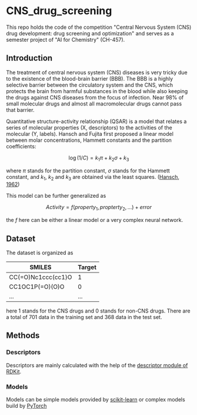 # CNS_drug_screening
This repo holds the code of the competition "Central Nervous System (CNS) drug development: drug screening and optimization" and serves as a semester project of "AI for Chemistry" (CH-457).

## Introduction
The treatment of central nervous system (CNS) diseases is very tricky due to the existence of the blood-brain barrier (BBB). The BBB is a highly selective barrier between the circulatory system and the CNS, which protects the brain from harmful substances in the blood while also keeping the drugs against CNS diseases from the focus of infection. Near 98% of small molecular drugs and almost all macromolecular drugs cannot pass that barrier.

Quantitative structure-activity relationship (QSAR) is a model that relates a series of molecular properties (X, descriptors) to the activities of the molecular (Y, labels). Hansch and Fujita first proposed a linear model between molar concentrations, Hammett constants and the partition coefficients:

$$\log(1/C) = k_1 \pi + k_2 \sigma + k_3$$

where $\pi$ stands for the partition constant, $\sigma$ stands for the Hammett constant, and $k_1$, $k_2$ and $k_3$ are obtained via the least squares. ([Hansch, 1962](https://doi.org/10.1021/ar50020a002))

This model can be further generalized as

$$Activity = f(property_1, propterty_2, ...) + error$$

the $f$ here can be either a linear model or a very complex neural network.

## Dataset
The dataset is organized as

| SMILES             | Target |
|--------------------|--------|
| CC(=O)Nc1ccc(cc1)O | 1      |
| CC1OC1P(=O)(O)O    | 0      |
| ...                | ...    |

here 1 stands for the CNS drugs and 0 stands for non-CNS drugs. There are a total of 701 data in the training set and 368 data in the test set.

## Methods

### Descriptors
Descriptors are mainly calculated with the help of the [descriptor module of RDKit](https://www.rdkit.org/docs/source/rdkit.Chem.Descriptors.html).

### Models
Models can be simple models provided by [scikit-learn](https://scikit-learn.org/stable/) or complex models build by [PyTorch](https://pytorch.org/)
